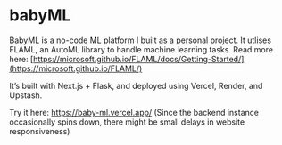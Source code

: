 # babyML
BabyML is a no-code ML platform I built as a personal project.
It utlises FLAML, an AutoML library to handle machine learning tasks. 
Read more here: [https://microsoft.github.io/FLAML/docs/Getting-Started/](https://microsoft.github.io/FLAML/)

It’s built with Next.js + Flask, and deployed using Vercel, Render, and Upstash. 

Try it here: https://baby-ml.vercel.app/
(Since the backend instance occasionally spins down, there might be small delays in website responsiveness)
